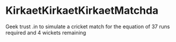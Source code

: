 # KirkaetKirkaetKirkaetMatchda
Geek trust .in to simulate a cricket match for the equation of 37 runs required and 4 wickets remaining
